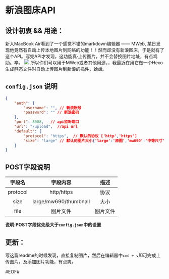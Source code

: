 # 新浪图床API
## 设计初衷 && 用途：
新入MacBook Air看到了一个感觉不错的markdown编辑器 —— MWeb,
某日发现他竟然有自动上传本地图片到网络的功能！！然而却没有新浪图床，于是就有了这个API。写完API才发现，这功能真·上传图片，并不会替换图片地址，有点鸡肋。卒。
![](https://ws1.sinaimg.cn/large/6bf00bd8gy1fdr0sunaiuj20gc0guq56)
所以你们可以用于MWeb或者其他用途，，我最近在用它做一个Hexo生成静态文件时自动上传图片到新浪的插件，蛤蛤。

## `config.json` 说明

```json
{
	"auth": {
		"username": "", // 新浪账号
		"password": "" // 新浪密码
	},
	"port": 8088,   // api监听端口
	"url": "/upload",  //api url
	"default": {
		"protocol": "https",  // 默认的协议 ['http','https']
		"size": "large" // 默认的图片大小{'large':'原图','mw690':'中等尺寸':'thumbnail':'缩略图'}
	}
}
```
## POST字段说明

| 字段名 | 字段内容 | 描述 |
| :-: | :-: | :-: |
| protocol  | http/https | 协议 |
| size | large/mw690/thumbnail | 大小 |
| file | 图片文件 | 图片文件 |

__说明:POST字段优先级大于`config.json`中的设置__

## 更新：
写这篇readme的时候发现，直接复制图片，然后在编辑器中`cmd + v`即可完成上传图片，及添加图片功能，有点爽。


#EOF#

